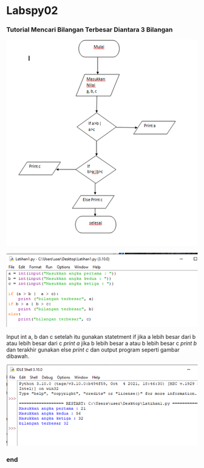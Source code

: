 # Labspy02
### Tutorial Mencari Bilangan Terbesar Diantara 3 Bilangan
![Gambar 1](flowchart.png)

![Gambar 1](01.png)
<p>Input int a, b dan c setelah itu gunakan statetment if jika a lebih besar dari b atau lebih besar dari c <i> print a</i> jika b lebih besar a atau b lebih besar c <i>print b</i> dan terakhir gunakan else <i>print c</i> dan output program seperti gambar dibawah.

![Gambar 2](02.png)
### end
